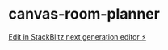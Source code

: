 # canvas-room-planner

[Edit in StackBlitz next generation editor ⚡️](https://stackblitz.com/~/github.com/EvAlex/canvas-room-planner)